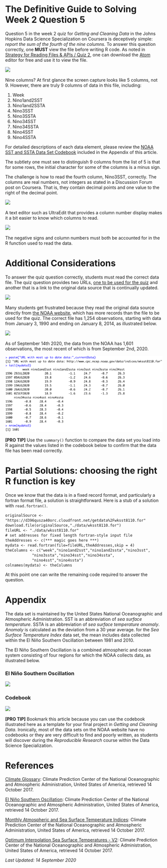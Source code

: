# The Definitive Guide to Solving Week 2 Question 5

Question 5 in the week 2 quiz for *Getting and Cleaning Data* in the Johns Hopkins Data Science Specialization on Coursera is deceptively simple: *report the sum of the fourth of the nine columns.* To answer this question correctly, one **MUST**  view the file before writing R code. As noted in [Strategy for Reading Files & APIs / Quiz 2](http://bit.ly/2e4L5oF), one can download the [Atom](http://atom.io) editor for free and use it to view the file.

<img src="./images/cleaningData-week2q5-01.png">

Nine columns? At first glance the screen capture looks like 5 columns, not 9. However, there are truly 9 columns of data in this file, including:

1. Week
2. Nino1and2SST
3. Nino1and2SSTA
4. Nino3SST
5. Nino3SSTA
6. Nino34SST
7. Nino34SSTA
8. Nino4SST
9. Nino4SSTA

For detailed descriptions of each data element, please review the [NOAA SST and SSTA Data Set Codebook](http://bit.ly/2wVyR6K) included in the Appendix of this article.

The subtlety one must see to distinguish 9 columns from the list of 5 is that for some rows, the initial character for some of the columns is a minus sign.

The challenge is how to read the fourth column, Nino3SST, correctly. The columns are real numbers, not integers as stated in a Discussion Forum post on Coursera. That is, they contain decimal points and one value to the right of the decimal point.

<img src="./images/cleaningData-week2q5-02.png">

A text editor such as UltraEdit that provides a column number display makes it a bit easier to know which columns to read.

<img src="./images/cleaningData-week2q5-03.png">

The negative signs and column numbers must both be accounted for in the R function used to read the data.

# Additional Considerations

To answer the quiz question correctly, students must read the correct data file. The quiz question provides two URLs, [one to be used for the quiz](https://d396qusza40orc.cloudfront.net/getdata%2Fwksst8110.for) and another that is a link to the original data source that is continually updated.

<img src="./images/cleaningData-week2q5-04.png">

Many students get frustrated because they read the original data source directly from [the NOAA website](http://www.cpc.ncep.noaa.gov/data/indices/wksst8110.for), which has more records than the file to be used for the quiz. The correct file has 1,254 observations, starting with data from January 3, 1990 and ending on January 8, 2014, as illustrated below.

<img src="./images/cleaningData-week2q5-05.png">

As of September 14th 2020, the data from the NOAA has 1,601 observations, the most recent of which is from September 2nd, 2020.

<img src="./images/cleaningData-week2q5-06.png">

**[PRO TIP]** Use the `summary()` function to compare the data set you load into R against the values listed in the codebook below to confirm that the data file has been read correctly.

# Partial Solutions: choosing the right R function is key

Once we know that the data is in a fixed record format, and particularly a fortran format file, a solution is straightforward. Here is a stub of a solution with `read.fortran()`. 

    originalSource <- "https://d396qusza40orc.cloudfront.net/getdata%2Fwksst8110.for"
    download.file(originalSource,"./data/wksst8110.for")
    fileURL <- "./data/wksst8110.for"
    # set addresses for fixed length fortran-style input file 
    theAddresses <- c(*** magic goes here ***)
    mydata <- read.fortran(file=fileURL,theAddresses,skip = 4)
    theColumns <- c("week","nino1and2sst","nino1and2ssta","nino3sst",
                "nino3ssta","nino34sst","nino34ssta",
                "nino4sst","nino4ssta")
    colnames(mydata) <- theColumns


At this point one can write the remaining code required to answer the question. 

# Appendix

The data set is maintained by the United States National Oceanographic and Atmospheric Administration. SST is an abbreviation of *sea surface temperature*. SSTA is an abbreviation of *sea surface temperature anomaly*. *Anomaly* is calculated as the deviation from a 30 year average. for the *Sea Surface Temperature Index* data set, the mean includes data collected within the El Niño Southern Oscillation between 1981 and 2010.

The El Niño Southern Oscillation is a combined atmospheric and ocean system consisting of four regions for which the NOAA collects data, as illustrated below.

### El Niño Southern Oscillation

<img src="./images/cleaningData-week2q5-07.png">

### Codebook

<img src="./images/cleaningData-week2q5-08.png">

**[PRO TIP]** Bookmark this article because you can use the codebook illustrated here as a template for your final project in *Getting and Cleaning Data*.  Ironically, most of the data sets on the NOAA website have no codebooks or they are very difficult to find and poorly written, as students will discover during the *Reproducible Research* course within the Data Science Specialization.

# References

[Climate Glossary](http://bit.ly/2ynHKcC): Climate Prediction Center of the National Oceanographic and Atmospheric Administration, United States of America, retrieved 14 October 2017.

[El Niño Southern Oscillation](http://bit.ly/2gapR73): Climate Prediction Center of the National Oceanographic and Atmospheric Administration, United States of America, retrieved 14 October 2017.

[Monthly Atmospheric and Sea Surface Temperature Indices](http://bit.ly/2xFkUcz): Climate Prediction Center of the National Oceanographic and Atmospheric Administration, United States of America, retrieved 14 October 2017.

[Optimum Interpolation Sea Surface Temperatures - V2](http://bit.ly/2z8n1GT): Climate Prediction Center of the National Oceanographic and Atmospheric Administration, United States of America, retrieved 14 October 2017.

*Last Updated: 14 September 2020*
